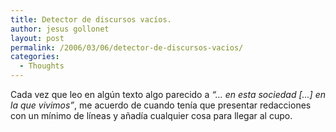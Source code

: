 ```yaml
---
title: Detector de discursos vacíos.
author: jesus gollonet
layout: post
permalink: /2006/03/06/detector-de-discursos-vacios/
categories:
  - Thoughts
---
```

Cada vez que leo en algún texto algo parecido a *&#8220;&#8230; en esta sociedad [...] en la que vivimos&#8221;*, me acuerdo de cuando tenía que presentar redacciones con un mínimo de líneas y añadía cualquier cosa para llegar al cupo.